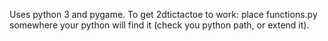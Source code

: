 Uses python 3 and pygame. To get 2dtictactoe to work: place functions.py somewhere your python will find it (check you python path, or extend it).
